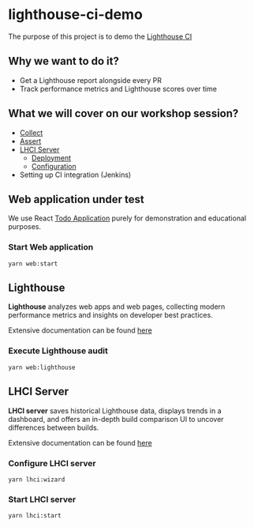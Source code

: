 # lighthouse-ci-demo

The purpose of this project is to demo the [Lighthouse CI](https://github.com/GoogleChrome/lighthouse-ci)

## Why we want to do it?

- Get a Lighthouse report alongside every PR
- Track performance metrics and Lighthouse scores over time

## What we will cover on our workshop session?

- [Collect](https://github.com/GoogleChrome/lighthouse-ci/blob/main/docs/getting-startedmd#collect-lighthouse-results)
- [Assert](https://github.com/GoogleChrome/lighthouse-ci/blob/main/docs/getting-started.md#add-assertions)
- [LHCI Server](https://github.com/GoogleChrome/lighthouse-ci/blob/main/docs/getting-started.md#the-lighthouse-ci-server)
  - [Deployment](https://github.com/GoogleChrome/lighthouse-ci/blob/main/docs/server.md#deployment)
  - [Configuration](https://github.com/GoogleChrome/lighthouse-ci/blob/main/docs/getting-started.md#project-creation)
- Setting up CI integration (Jenkins)

## Web application under test

We use React [Todo Application](https://github.com/drehimself/todo-react) purely for demonstration and educational purposes.

### Start Web application

```shell
yarn web:start
```

## Lighthouse

**Lighthouse** analyzes web apps and web pages, collecting modern performance metrics and insights on developer best practices.

Extensive documentation can be found [here](https://github.com/GoogleChrome/lighthouse)

### Execute Lighthouse audit

```shell
yarn web:lighthouse
```

## LHCI Server

**LHCI server** saves historical Lighthouse data, displays trends in a dashboard, and offers an in-depth build comparison UI to uncover differences between builds.

Extensive documentation can be found [here](https://github.com/GoogleChrome/lighthouse-ci/blob/main/docs/server.md)

### Configure LHCI server

```shell
yarn lhci:wizard
```

### Start LHCI server

```shell
yarn lhci:start
```
